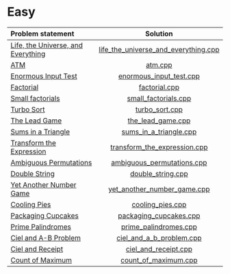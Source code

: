 # Easy

|           Problem statement            |                 Solution                 |
|:---------------------------------------|:----------------------------------------:|
| [Life, the Universe, and Everything][] | [life_the_universe_and_everything.cpp][] |
| [ATM][]                                | [atm.cpp][]                              |
| [Enormous Input Test][]                | [enormous_input_test.cpp][]              |
| [Factorial][]                          | [factorial.cpp][]                        |
| [Small factorials][]                   | [small_factorials.cpp][]                 |
| [Turbo Sort][]                         | [turbo_sort.cpp][]                       |
| [The Lead Game][]                      | [the_lead_game.cpp][]                    |
| [Sums in a Triangle][]                 | [sums_in_a_triangle.cpp][]               |
| [Transform the Expression][]           | [transform_the_expression.cpp][]         |
| [Ambiguous Permutations][]             | [ambiguous_permutations.cpp][]           |
| [Double String][]                      | [double_string.cpp][]                    |
| [Yet Another Number Game][]            | [yet_another_number_game.cpp][]          |
| [Cooling Pies][]                       | [cooling_pies.cpp][]                     |
| [Packaging Cupcakes][]                 | [packaging_cupcakes.cpp][]               |
| [Prime Palindromes][]                  | [prime_palindromes.cpp][]                |
| [Ciel and A-B Problem][]               | [ciel_and_a_b_problem.cpp][]             |
| [Ciel and Receipt][]                   | [ciel_and_receipt.cpp][]                 |
| [Count of Maximum][]                   | [count_of_maximum.cpp][]                 |

[Life, the Universe, and Everything]: https://www.codechef.com/problems/TEST
[ATM]:                                https://www.codechef.com/problems/HS08TEST
[Enormous Input Test]:                https://www.codechef.com/problems/INTEST
[Factorial]:                          https://www.codechef.com/problems/FCTRL
[Small factorials]:                   https://www.codechef.com/problems/FCTRL2
[Turbo Sort]:                         https://www.codechef.com/problems/TSORT
[The Lead Game]:                      https://www.codechef.com/problems/TLG
[Sums in a Triangle]:                 https://www.codechef.com/problems/SUMTRIAN
[Transform the Expression]:           http://www.codechef.com/problems/ONP
[Ambiguous Permutations]:             http://www.codechef.com/problems/PERMUT2
[Double String]:                      http://www.codechef.com/problems/DOUBLE
[Yet Another Number Game]:            http://www.codechef.com/problems/DOUBLE
[Cooling Pies]:                       http://www.codechef.com/problems/COOLING
[Packaging Cupcakes]:                 http://www.codechef.com/problems/MUFFINS3
[Prime Palindromes]:                  http://www.codechef.com/problems/PRPALIN
[Ciel and A-B Problem]:               http://www.codechef.com/problems/CIELAB
[Ciel and Receipt]:                   http://www.codechef.com/problems/CIELRCPT
[Count of Maximum]:                   http://www.codechef.com/problems/MAXCOUNT

[life_the_universe_and_everything.cpp]: life_the_universe_and_everything.cpp
[atm.cpp]:                              atm.cpp
[enormous_input_test.cpp]:              enormous_input_test.cpp
[factorial.cpp]:                        factorial.cpp
[small_factorials.cpp]:                 small_factorials.cpp
[turbo_sort.cpp]:                       turbo_sort.cpp
[the_lead_game.cpp]:                    the_lead_game.cpp
[sums_in_a_triangle.cpp]:               sums_in_a_triangle.cpp
[transform_the_expression.cpp]:         transform_the_expression.cpp
[ambiguous_permutations.cpp]:           ambiguous_permutations.cpp
[double_string.cpp]:                    double_string.cpp
[yet_another_number_game.cpp]:          yet_another_number_game.cpp
[cooling_pies.cpp]:                     cooling_pies.cpp
[packaging_cupcakes.cpp]:               packaging_cupcakes.cpp
[prime_palindromes.cpp]:                prime_palindromes.cpp
[ciel_and_a_b_problem.cpp]:             ciel_and_a_b_problem.cpp
[ciel_and_receipt.cpp]:                 ciel_and_receipt.cpp
[count_of_maximum.cpp]:                 count_of_maximum.cpp
